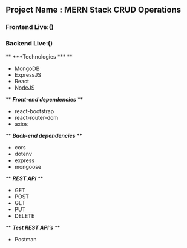 ## Project Name : MERN Stack CRUD Operations

### Frontend Live:()
### Backend Live:()

** ***Technologies *** **
* MongoDB
* ExpressJS
* React
* NodeJS

** ***Front-end dependencies*** **
* react-bootstrap
* react-router-dom
* axios

** ***Back-end dependencies*** **
* cors
* dotenv
* express
* mongoose

** ***REST API*** **
* GET	
* POST	
* GET	
* PUT	
* DELETE

** ***Test REST API’s*** **
* Postman